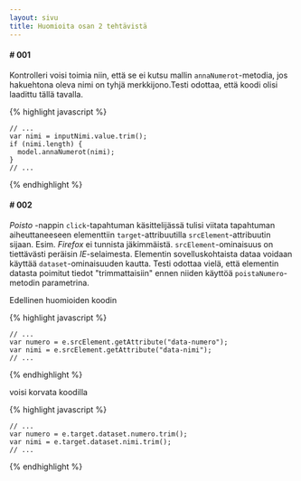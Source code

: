 ```yaml
---
layout: sivu
title: Huomioita osan 2 tehtävistä
---
```



#### \# 001


Kontrolleri voisi toimia niin, että se ei kutsu mallin `annaNumerot`-metodia, jos hakuehtona oleva nimi on tyhjä merkkijono.Testi odottaa, että koodi olisi laadittu tällä tavalla. 

{% highlight javascript %}

    // ...
    var nimi = inputNimi.value.trim();
    if (nimi.length) {
      model.annaNumerot(nimi);
    }
    // ...

{% endhighlight %}

#### \# 002


*Poisto* -nappin `click`-tapahtuman käsittelijässä tulisi viitata tapahtuman aiheuttaneeseen elementtiin `target`-attribuutilla `srcElement`-attribuutin sijaan. Esim. *Firefox* ei tunnista jäkimmäistä. `srcElement`-ominaisuus on tiettävästi peräisin *IE*-selaimesta. Elementin sovelluskohtaista dataa voidaan käyttää `dataset`-ominaisuuden kautta. Testi odottaa vielä, että elementin datasta poimitut tiedot "trimmattaisiin" ennen niiden käyttöä `poistaNumero`-metodin parametrina.

Edellinen huomioiden koodin  

{% highlight javascript %}

    // ...
    var numero = e.srcElement.getAttribute("data-numero");
    var nimi = e.srcElement.getAttribute("data-nimi");
    // ...

{% endhighlight %}

voisi korvata koodilla

{% highlight javascript %}

    // ...
    var numero = e.target.dataset.numero.trim();
    var nimi = e.target.dataset.nimi.trim();
    // ...

{% endhighlight %}




